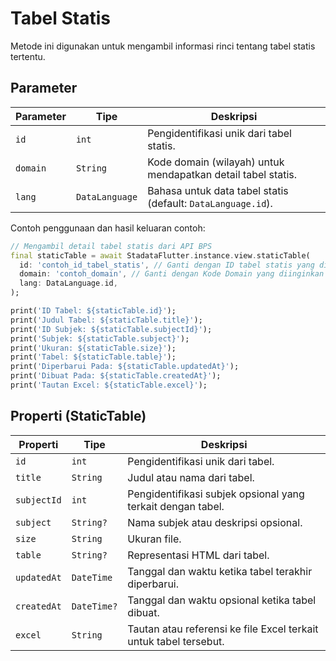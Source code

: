 # Tabel Statis

Metode ini digunakan untuk mengambil informasi rinci tentang tabel statis tertentu.

## Parameter

| Parameter | Tipe           | Deskripsi                                                    |
| --------- | -------------- | ------------------------------------------------------------ |
| `id`      | `int`          | Pengidentifikasi unik dari tabel statis.                     |
| `domain`  | `String`       | Kode domain (wilayah) untuk mendapatkan detail tabel statis. |
| `lang`    | `DataLanguage` | Bahasa untuk data tabel statis (default: `DataLanguage.id`). |

Contoh penggunaan dan hasil keluaran contoh:

```dart
// Mengambil detail tabel statis dari API BPS
final staticTable = await StadataFlutter.instance.view.staticTable(
  id: 'contoh_id_tabel_statis', // Ganti dengan ID tabel statis yang diinginkan
  domain: 'contoh_domain', // Ganti dengan Kode Domain yang diinginkan
  lang: DataLanguage.id,
);

print('ID Tabel: ${staticTable.id}');
print('Judul Tabel: ${staticTable.title}');
print('ID Subjek: ${staticTable.subjectId}');
print('Subjek: ${staticTable.subject}');
print('Ukuran: ${staticTable.size}');
print('Tabel: ${staticTable.table}');
print('Diperbarui Pada: ${staticTable.updatedAt}');
print('Dibuat Pada: ${staticTable.createdAt}');
print('Tautan Excel: ${staticTable.excel}');
```

## Properti (StaticTable)

| Properti    | Tipe        | Deskripsi                                                         |
| ----------- | ----------- | ----------------------------------------------------------------- |
| `id`        | `int`       | Pengidentifikasi unik dari tabel.                                 |
| `title`     | `String`    | Judul atau nama dari tabel.                                       |
| `subjectId` | `int`       | Pengidentifikasi subjek opsional yang terkait dengan tabel.       |
| `subject`   | `String?`   | Nama subjek atau deskripsi opsional.                              |
| `size`      | `String`    | Ukuran file.                                                      |
| `table`     | `String?`   | Representasi HTML dari tabel.                                     |
| `updatedAt` | `DateTime`  | Tanggal dan waktu ketika tabel terakhir diperbarui.               |
| `createdAt` | `DateTime?` | Tanggal dan waktu opsional ketika tabel dibuat.                   |
| `excel`     | `String`    | Tautan atau referensi ke file Excel terkait untuk tabel tersebut. |
